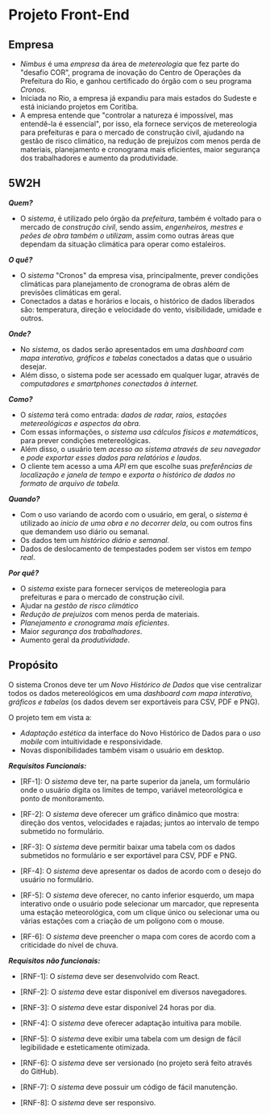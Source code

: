 # Projeto Front-End


## Empresa
- *Nimbus* é uma *empresa* da área de *metereologia* que fez parte do "desafio COR", programa de inovação do Centro de Operações da Prefeitura do Rio, e ganhou certificado do órgão com o seu programa *Cronos.*
- Iniciada no Rio, a empresa já expandiu para mais estados do Sudeste e está iniciando projetos em Coritiba.
- A empresa entende que "controlar a natureza é impossível, mas entendê-la é essencial", por isso, ela fornece serviços de metereologia para prefeituras e para o mercado de construção civil, ajudando na gestão de risco climático, na redução de prejuízos com  menos perda de materiais, planejamento e cronograma mais eficientes, maior segurança dos trabalhadores e aumento da produtividade.


## 5W2H
***Quem?*** 
- O *sistema*, é utilizado pelo órgão da *prefeitura*, também é voltado para o mercado de *construção civil*, sendo assim, *engenheiros, mestres e peões de obra também o utilizam*, assim como outras áreas que dependam da situação climática para operar como estaleiros.

***O quê?***
- O *sistema* "Cronos" da empresa visa, principalmente, prever condições climáticas para planejamento de cronograma de obras além de previsões climáticas em geral.
- Conectados a datas e horários e locais, o histórico de dados liberados são: temperatura, direção e velocidade do vento, visibilidade, umidade e outros. 

***Onde?*** 
- No *sistema*, os dados serão apresentados em uma *dashboard com mapa interativo, gráficos e tabelas* conectados a datas que o usuário desejar.
- Além disso, o sistema pode ser acessado em qualquer lugar, através de *computadores e smartphones conectados à internet.*

***Como?*** 
- O *sistema* terá como entrada: *dados de radar, raios, estações metereológicas e aspectos da obra.*
- Com essas informações, o *sistema usa cálculos físicos e matemáticos*, para prever condições metereológicas.
- Além disso, o usuário tem *acesso ao sistema através de seu navegador* e *pode exportar esses dados para relatórios e laudos.*
- O cliente tem acesso a uma *API* em que escolhe suas *preferências de localização e janela de tempo* e *exporta o histórico de dados no formato de arquivo de tabela.*

***Quando?*** 
- Com o uso variando de acordo com o usuário, em geral, o *sistema* é utilizado ao *inicio de uma obra e no decorrer dela*, ou com outros fins que demandem uso diário ou semanal. 
- Os dados tem um *histórico diário e semanal.*
- Dados de deslocamento de tempestades podem ser vistos em *tempo real*.

***Por quê?***
- O *sistema* existe para fornecer serviços de metereologia para prefeituras e para o mercado de construção civil.
- Ajudar na *gestão de risco climático*
- *Redução de prejuízos* com menos perda de materiais.
- *Planejamento e cronograma mais eficientes*.
- Maior *segurança dos trabalhadores*.
- Aumento geral da *produtividade*.

## Propósito
O sistema Cronos deve ter um *Novo Histórico de Dados* que vise centralizar todos os dados metereológicos em uma *dashboard com mapa interativo, gráficos e tabelas* (os dados devem ser exportáveis para CSV, PDF e PNG).

O projeto tem em vista a:
-  *Adaptação estética* da interface do Novo Histórico de Dados para o *uso mobile* com intuitividade e responsividade.  
- Novas disponibilidades também visam o usuário em desktop. 
 

***Requisitos Funcionais:***

- [RF-1]: O *sistema* deve ter, na parte superior da janela, um formulário onde o usuário digita os limites de tempo, variável meteorológica e ponto de monitoramento.

- [RF-2]: O *sistema* deve oferecer um gráfico dinâmico que mostra: direção dos ventos, velocidades e rajadas; juntos ao intervalo de tempo submetido no formulário.

- [RF-3]: O *sistema* deve permitir baixar uma tabela com os dados submetidos no formulário e ser exportável para CSV, PDF e PNG.

- [RF-4]: O *sistema* deve apresentar os dados de acordo com o desejo do usuário no formulário.

- [RF-5]: O *sistema* deve oferecer, no canto inferior esquerdo, um mapa interativo onde o usuário pode selecionar um marcador, que representa uma estação meteorológica, com um clique único ou selecionar uma ou várias estações com a criação de um polígono com o mouse.

- [RF-6]: O *sistema* deve preencher o mapa com cores de acordo com a criticidade do nível de chuva.


***Requisitos não funcionais:***

- [RNF-1]: O *sistema* deve ser desenvolvido com React.

- [RNF-2]: O *sistema* deve estar disponível em diversos navegadores.

- [RNF-3]: O *sistema* deve estar disponível 24 horas por dia.

- [RNF-4]: O *sistema* deve oferecer adaptação intuitiva para mobile.

- [RNF-5]: O *sistema* deve exibir uma tabela com um design de fácil legibilidade e esteticamente otimizada.

- [RNF-6]: O *sistema* deve ser versionado (no projeto será feito através do GitHub).

- [RNF-7]: O *sistema* deve possuir um código de fácil manutenção.

- [RNF-8]: O *sistema* deve ser responsivo.
